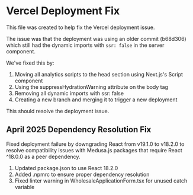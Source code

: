 # Vercel Deployment Fix

This file was created to help fix the Vercel deployment issue.

The issue was that the deployment was using an older commit (b68d306) which still had the dynamic imports with `ssr: false` in the server component.

We've fixed this by:

1. Moving all analytics scripts to the head section using Next.js's Script component
2. Using the suppressHydrationWarning attribute on the body tag
3. Removing all dynamic imports with ssr: false
4. Creating a new branch and merging it to trigger a new deployment

This should resolve the deployment issue.

## April 2025 Dependency Resolution Fix

Fixed deployment failure by downgrading React from v19.1.0 to v18.2.0 to resolve compatibility issues with Medusa.js packages that require React ^18.0.0 as a peer dependency.

1. Updated package.json to use React 18.2.0
2. Added .npmrc to ensure proper dependency resolution
3. Fixed linter warning in WholesaleApplicationForm.tsx for unused catch variable
